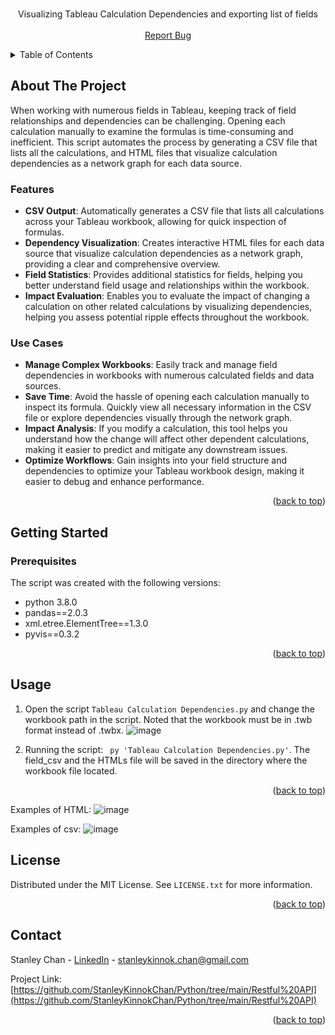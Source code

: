<!-- PROJECT LOGO -->
<br />
<div align="center">
  <p align="center">
    Visualizing Tableau Calculation Dependencies and exporting list of fields 
    <br />
    <br />
    <a href="https://github.com/StanleyKinnokChan/Python/issues">Report Bug</a>
  </p>
</div>


<!-- TABLE OF CONTENTS -->
<details>
  <summary>Table of Contents</summary>
  <ol>
    <li>
      <a href="#about-the-project">About The Project</a>
    </li>
    <li>
      <a href="#getting-started">Getting Started</a>
      <ul>
        <li><a href="#prerequisites">Prerequisites</a></li>
      </ul>
    </li>
    <li><a href="#usage">Usage</a></li>
    <li><a href="#contact">Contact</a></li>
  </ol>
</details>



<!-- ABOUT THE PROJECT -->
## About The Project

When working with numerous fields in Tableau, keeping track of field relationships and dependencies can be challenging. Opening each calculation manually to examine the formulas is time-consuming and inefficient. This script automates the process by generating a CSV file that lists all the calculations, and HTML files that visualize calculation dependencies as a network graph for each data source.

### Features

- **CSV Output**: Automatically generates a CSV file that lists all calculations across your Tableau workbook, allowing for quick inspection of formulas.
- **Dependency Visualization**: Creates interactive HTML files for each data source that visualize calculation dependencies as a network graph, providing a clear and comprehensive overview.
- **Field Statistics**: Provides additional statistics for fields, helping you better understand field usage and relationships within the workbook.
- **Impact Evaluation**: Enables you to evaluate the impact of changing a calculation on other related calculations by visualizing dependencies, helping you assess potential ripple effects throughout the workbook.

### Use Cases

- **Manage Complex Workbooks**: Easily track and manage field dependencies in workbooks with numerous calculated fields and data sources.
- **Save Time**: Avoid the hassle of opening each calculation manually to inspect its formula. Quickly view all necessary information in the CSV file or explore dependencies visually through the network graph.
- **Impact Analysis**: If you modify a calculation, this tool helps you understand how the change will affect other dependent calculations, making it easier to predict and mitigate any downstream issues.
- **Optimize Workflows**: Gain insights into your field structure and dependencies to optimize your Tableau workbook design, making it easier to debug and enhance performance.

<p align="right">(<a href="#readme-top">back to top</a>)</p>


<!-- GETTING STARTED -->
## Getting Started

### Prerequisites

The script was created with the following versions:
* python 3.8.0
* pandas==2.0.3
* xml.etree.ElementTree==1.3.0
* pyvis==0.3.2

<p align="right">(<a href="#readme-top">back to top</a>)</p>

<!-- USAGE EXAMPLES -->
## Usage
1. Open the script `Tableau Calculation Dependencies.py` and change the workbook path in the script. Noted that the workbook must be in .twb format instead of .twbx.
![image](https://i.imgur.com/9XGfh8o.png)

2. Running the script: ``` py 'Tableau Calculation Dependencies.py'```. The field_csv and the HTMLs file will be saved in the directory where the workbook file located.
<p align="right">(<a href="#readme-top">back to top</a>)</p>

Examples of HTML:
![image](https://i.imgur.com/GfqcA3W.png)

Examples of csv:
![image](https://i.imgur.com/bU3klRU.png)


<!-- LICENSE -->
## License

Distributed under the MIT License. See `LICENSE.txt` for more information.

<p align="right">(<a href="#readme-top">back to top</a>)</p>


<!-- CONTACT -->
## Contact

Stanley Chan - [LinkedIn](https://www.linkedin.com/in/staneykinnok-chan/) - stanleykinnok.chan@gmail.com

Project Link: [https://github.com/StanleyKinnokChan/Python/tree/main/Restful%20API](https://github.com/StanleyKinnokChan/Python/tree/main/Restful%20API)

<p align="right">(<a href="#readme-top">back to top</a>)</p>



<!-- MARKDOWN LINKS & IMAGES -->
<!-- https://www.markdownguide.org/basic-syntax/#reference-style-links -->

[forks-url]: https://github.com/othneildrew/Best-README-Template/network/members

